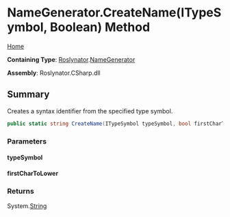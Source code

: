 <a name="_top"></a>

# NameGenerator\.CreateName\(ITypeSymbol, Boolean\) Method

[Home](../../../README.md#_top)

**Containing Type**: [Roslynator](../../README.md#_top)\.[NameGenerator](../README.md#_top)

**Assembly**: Roslynator\.CSharp\.dll

## Summary

Creates a syntax identifier from the specified type symbol\.

```csharp
public static string CreateName(ITypeSymbol typeSymbol, bool firstCharToLower = false)
```

### Parameters

#### typeSymbol

#### firstCharToLower

### Returns

System\.[String](https://docs.microsoft.com/en-us/dotnet/api/system.string)

